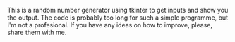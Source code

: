 This is a random number generator using tkinter to get inputs and show you the output. The code is probably too long for such a simple programme, but I'm not a profesional. If you have any ideas on how to improve, please, share them with me.
